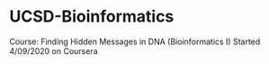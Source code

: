 # UCSD-Bioinformatics

Course: Finding Hidden Messages in DNA (Bioinformatics I) 
Started 4/09/2020 on Coursera
